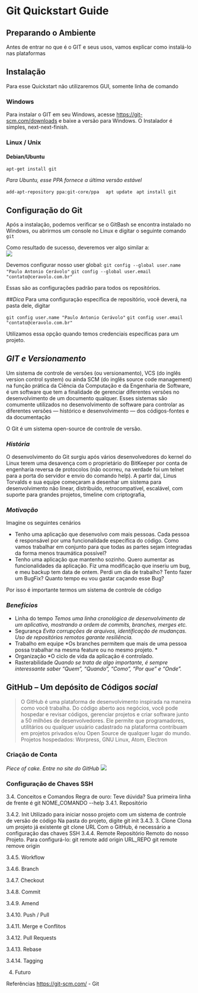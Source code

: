 # Git Quickstart Guide



## Preparando o Ambiente
Antes de entrar no que é o GIT e seus usos, vamos explicar como instalá-lo nas plataformas
## Instalação 
Para esse Quickstart não utilizaremos GUI, somente linha de comando
###	Windows
Para instalar o GIT em seu Windows, acesse https://git-scm.com/downloads e baixe a versão para Windows. 
O Instalador é simples, next-next-finish.
###	Linux / Unix
####	Debian/Ubuntu
`apt-get install git`

*Para Ubuntu, esse PPA fornece a última versão estável*

`add-apt-repository ppa:git-core/ppa `
` apt update`
` apt install git`


## Configuração do Git
Após a instalação, podemos verificar se o GitBash se encontra instalado no Windows, ou abrirmos um console no Linux e digitar o seguinte comando
`git` 
 
 Como resultado de sucesso, deveremos ver algo similar a:\
![](https://github.com/xonho/GitHandsOn/raw/master/images/git-console.png)

Devemos configurar nosso user global:
`git config --global user.name "Paulo Antonio Cerávolo"`
`git config --global user.email "contato@ceravolo.com.br"`
  
Essas são as configurações padrão para todos os repositórios.

##*Dica*
Para uma configuração específica de repositório, você deverá, na pasta dele, digitar

`git config user.name "Paulo Antonio Cerávolo"`
`git config user.email "contato@ceravolo.com.br"`
 
Utilizamos essa opção quando temos credenciais específicas para um projeto. 
## *GIT e Versionamento*
Um sistema de controle de versões (ou versionamento), VCS (do inglês version control system) ou ainda SCM (do inglês source code management) na função prática da Ciência da Computação e da Engenharia de Software, é um software que tem a finalidade de gerenciar diferentes versões no desenvolvimento de um documento qualquer. Esses sistemas são comumente utilizados no desenvolvimento de software para controlar as diferentes versões — histórico e desenvolvimento — dos códigos-fontes e da documentação

O Git é um sistema open-source de controle de versão.

### *História*
O desenvolvimento do Git surgiu após vários desenvolvedores do kernel do Linux terem uma desavença com o proprietário do BitKeeper por conta de engenharia reversa de protocolos (não ocorreu, na verdade foi um telnet para a porta do servidor e envio do comando help).
A partir daí, Linus Torvalds e sua equipe começaram a desenhar um sistema para desenvolvimento não linear, distribuído, retrocompatível, escalável, com suporte para grandes projetos, timeline com criptografia, 
### *Motivação*
Imagine os seguintes cenários
- Tenho uma aplicação que desenvolvo com mais pessoas. Cada pessoa é responsável por uma funcionalidade específica do código. Como vamos trabalhar em conjunto para que todas as partes sejam integradas da forma menos traumática possível?
- Tenho uma aplicação que mantenho sozinho. Quero aumentar as funcionalidades da aplicação. Fiz uma modificação que inseriu um bug, e meu backup tem data de ontem. Perdi um dia de trabalho? Tento fazer um BugFix? Quanto tempo eu vou gastar caçando esse Bug?

Por isso é importante termos um sistema de controle de código
### *Benefícios*
- Linha do tempo
	*Temos uma linha cronológica de desenvolvimento de um aplicativo, mostrando a ordem de commits, branches, merges etc.*
- Segurança
	*Evita corrupções de arquivos, identificação de mudanças. Uso de repositórios remotos garante resiliência.*
- Trabalho em equipe
	*Os branches permitem que mais de uma pessoa possa trabalhar na mesma feature ou no mesmo projeto. 	*
- Organização
	*O ciclo de vida da aplicação é controlado.
- Rasterabilidade
	*Quando se trata de algo importante, é sempre interessante saber “Quem”, “Quando”, “Como”, “Por que” e “Onde”.*

## GitHub – Um depósito de Códigos *social*

>O GitHub é uma plataforma de desenvolvimento inspirada na maneira como você trabalha. Do código aberto aos negócios, você pode hospedar e revisar códigos, gerenciar projetos e criar software junto a 50 milhões de desenvolvedores.
Ele permite que programadores, utilitários ou qualquer usuário cadastrado na plataforma contribuam em projetos privados e/ou Open Source de qualquer lugar do mundo.
Projetos hospedados: Worpress, GNU Linux, Atom, Electron

### Criação de Conta
*Piece of cake. Entre no site do GitHub*
![](https://github.com/xonho/GitHandsOn/raw/master/images/github-init.png)
### Configuração de Chaves SSH

3.4.	Conceitos e Comandos
Regra de ouro: Teve dúvida? Sua primeira linha de frente é
git NOME_COMANDO --help
3.4.1.	Repositório

3.4.2.	Init
Utilizado para iniciar nosso projeto com um sistema de controle de versão de código
Na pasta do projeto, digite
git init 
3.4.3.	3. Clone
Clona um projeto já existente
git clone URL
Com o GitHub, é necessário a configuração das chaves SSH
3.4.4.	Remote
Repositório Remoto do nosso Projeto. Para configurá-lo: 
git remote add origin URL_REPO
git remote remove origin 

3.4.5.	Workflow

3.4.6.	Branch

3.4.7.	Checkout

3.4.8.	Commit

3.4.9.	Amend

3.4.10.	Push / Pull

3.4.11.	Merge e Conflitos

3.4.12.	Pull Requests

3.4.13.	Rebase

3.4.14.	Tagging

4.	Futuro

Referências
https://git-scm.com/ - Git 







